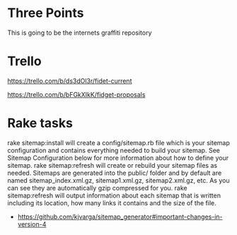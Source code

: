 # Three Points

This is going to be the internets graffiti repository

# Trello

https://trello.com/b/ds3dOl3r/fidet-current

https://trello.com/b/bFGkXIkK/fidget-proposals

# Rake tasks

rake sitemap:install will create a config/sitemap.rb file which is your sitemap configuration and contains everything needed to build your sitemap. See Sitemap Configuration below for more information about how to define your sitemap.
rake sitemap:refresh will create or rebuild your sitemap files as needed. Sitemaps are generated into the public/ folder and by default are named sitemap_index.xml.gz, sitemap1.xml.gz, sitemap2.xml.gz, etc. As you can see they are automatically gzip compressed for you.
rake sitemap:refresh will output information about each sitemap that is written including its location, how many links it contains and the size of the file.

- https://github.com/kjvarga/sitemap_generator#important-changes-in-version-4
